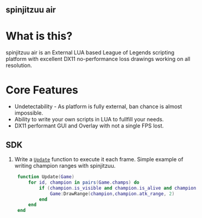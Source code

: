 ## spinjitzuu air

# What is this?
spinjitzuu air is an External LUA based League of Legends scripting platform with excellent DX11 no-performance loss drawings working on all resolution.

# Core Features
- Undetectability - As platform is fully external, ban chance is almost impossible.
- Ability to write your own scripts in LUA to fullfill your needs.
- DX11 performant GUI and Overlay with not a single FPS lost.


## SDK

1. Write a [`Update`](#Update) function to execute it each frame. Simple example of writing champion ranges with spinjitzuu.
   ```lua
	function Update(Game)
		for id, champion in pairs(Game.champs) do
			if (champion.is_visible and champion.is_alive and champion.health > 0) then
				Game:DrawRange(champion,champion.atk_range, 2)
			end
		end
	end
```

